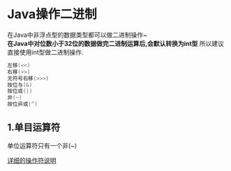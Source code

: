 # Java操作二进制
在Java中非浮点型的数据类型都可以做二进制操作~<br>
**在Java中对位数小于32位的数据做完二进制运算后,会默认转换为int型** 所以建议直接使用int型做二进制操作.<br>
```java
左移(<<)
右移(>>)
无符号右移(>>>)
按位与(&)
按位或(|)
非(~)
按位异或(^)
```
## 1.单目运算符
单位运算符只有一个非(~)<br>

[详细的操作符说明](https://blog.csdn.net/xiaochunyong/article/details/7748713)<br>